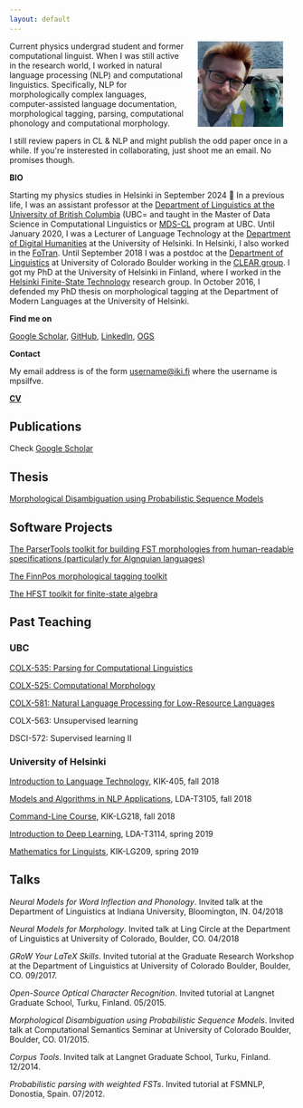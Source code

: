 ```yaml
---
layout: default
---
```


<img src="assets/me.jpg" alt="Photo" hspace="20" width="30%" align="right"/> Current physics undergrad student and former computational linguist. When I was still active in the research world, I worked in natural language processing (NLP) and computational linguistics. Specifically, NLP for morphologically complex languages, computer-assisted language documentation, morphological tagging, parsing, computational phonology and computational morphology.

I still review papers in CL & NLP and might publish the odd paper once in a while. If you're insterested in collaborating, just shoot me an email. No promises though.

**BIO**

Starting my physics studies in Helsinki in September 2024 🥳 In a previous life, I was an assistant professor at the [Department of Linguistics at the University of British Columbia](https://linguistics.ubc.ca/) (UBC= and taught in the Master of Data Science in Computational Linguistics or [MDS-CL](https://masterdatascience.ubc.ca/programs/computational-linguistics) program at UBC. 
Until January 2020, I was a Lecturer of Language Technology at the [Department of Digital Humanities](https://blogs.helsinki.fi/language-technology/) at the University of Helsinki. In Helsinki, I also worked in the [FoTran](https://blogs.helsinki.fi/found-in-translation/). Until September 2018 I was a postdoc at the [Department of Linguistics](https://www.colorado.edu/linguistics/) at University of Colorado Boulder working in the [CLEAR group](https://www.colorado.edu/lab/clear/). I got my PhD at the University of Helsinki in Finland, where I worked in the [Helsinki Finite-State Technology](http://hfst.github.io/) research group. In October 2016, I defended my PhD thesis on morphological tagging at the Department of Modern Languages at the University of Helsinki. 

**Find me on**

[Google Scholar](https://scholar.google.com/citations?user=0ey1PKYAAAAJ&hl=en), [GitHub](https://github.com/mpsilfve), [LinkedIn](https://fi.linkedin.com/in/miikka-silfverberg-78146019), [OGS](https://online-go.com/player/131477/)

**Contact**

My email address is of the form username@iki.fi where the username is mpsilfve. 

[**CV**](https://www.overleaf.com/read/mmqcvwqpvtqw)

## Publications

Check [Google Scholar](https://scholar.google.com/citations?user=0ey1PKYAAAAJ&hl=en)

## Thesis 

[Morphological Disambiguation using
Probabilistic Sequence Models](https://helda.helsinki.fi/bitstream/handle/10138/167029/morpholo.pdf?sequence=1)

## Software Projects

[The ParserTools toolkit for building FST morphologies from human-readable specifications (particularly for Algnquian languages)](https://github.com/ELF-Lab/ParserTools)

[The FinnPos morphological tagging toolkit](https://github.com/mpsilfve/finnpos)

[The HFST toolkit for finite-state algebra](http://hfst.github.io/)

## Past Teaching

### UBC

[COLX-535: Parsing for Computational Linguistics](https://vancouver.calendar.ubc.ca/course-descriptions/courses/colx-535-parsing-computational-linguistics)

[COLX-525: Computational Morphology](https://vancouver.calendar.ubc.ca/course-descriptions/courses/colx-525-computational-morphology)

[COLX-581: Natural Language Processing for Low-Resource Languages](https://vancouver.calendar.ubc.ca/course-descriptions/subject/colx)

COLX-563: Unsupervised learning

DSCI-572: Supervised learning II

### University of Helsinki

[Introduction to Language Technology](https://courses.helsinki.fi/en/kik-405/124787882), KIK-405, fall 2018

[Models and Algorithms in NLP Applications](https://courses.helsinki.fi/en/LDA-T3105/124901235), LDA-T3105, fall 2018

[Command-Line Course](https://courses.helsinki.fi/en/kik-lg218/126710126), KIK-LG218, fall 2018

[Introduction to Deep Learning](https://courses.helsinki.fi/en/lda-t3114/127353310), LDA-T3114, spring 2019

[Mathematics for Linguists](https://courses.helsinki.fi/en/kik-lg209/125773335), KIK-LG209, spring 2019

## Talks

_Neural Models for Word Inflection and Phonology_. Invited talk at the
Department of Linguistics at Indiana University, Bloomington,
IN. 04/2018

_Neural Models for Morphology_. Invited talk at Ling Circle at the
Department of Linguistics at University of Colorado, Boulder,
CO. 04/2018

_GRoW Your LaTeX Skills_. Invited tutorial at the Graduate Research
Workshop at the Department of Linguistics at University of Colorado
Boulder, Boulder, CO. 09/2017.

_Open-Source Optical Character Recognition_. Invited tutorial at
Langnet Graduate School, Turku, Finland. 05/2015.

_Morphological Disambiguation using Probabilistic Sequence
Models_. Invited talk at Computational Semantics Seminar at University
of Colorado Boulder, Boulder, CO. 01/2015.

_Corpus Tools_. Invited talk at Langnet Graduate School, Turku,
Finland. 12/2014.

_Probabilistic parsing with weighted FSTs_. Invited tutorial at
FSMNLP, Donostia, Spain. 07/2012.

